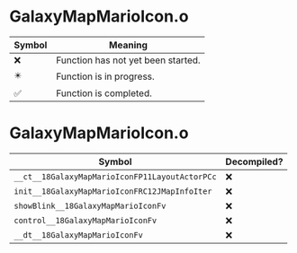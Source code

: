 # GalaxyMapMarioIcon.o
| Symbol | Meaning 
| ------------- | ------------- 
| :x: | Function has not yet been started. 
| :eight_pointed_black_star: | Function is in progress. 
| :white_check_mark: | Function is completed. 


# GalaxyMapMarioIcon.o
| Symbol | Decompiled? |
| ------------- | ------------- |
| `__ct__18GalaxyMapMarioIconFP11LayoutActorPCc` | :x: |
| `init__18GalaxyMapMarioIconFRC12JMapInfoIter` | :x: |
| `showBlink__18GalaxyMapMarioIconFv` | :x: |
| `control__18GalaxyMapMarioIconFv` | :x: |
| `__dt__18GalaxyMapMarioIconFv` | :x: |
